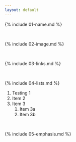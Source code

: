 ```yaml
---
layout: default
---
```


{% include 01-name.md %}

<br>

{% include 02-image.md %}

<br>

{% include 03-links.md %}

<br>

{% include 04-lists.md %}
1. Testing 1
2. Item 2
3. Item 3
   1. Item 3a
   2. Item 3b

<br>

{% include 05-emphasis.md %}
